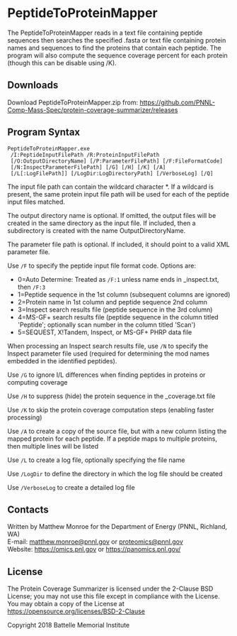 # PeptideToProteinMapper

The PeptideToProteinMapper reads in a text file containing peptide sequences then 
searches the specified .fasta or text file containing protein names and sequences 
to find the proteins that contain each peptide.  The program will also compute 
the sequence coverage percent for each protein (though this can be disable using /K).

## Downloads

Download PeptideToProteinMapper.zip from:
https://github.com/PNNL-Comp-Mass-Spec/protein-coverage-summarizer/releases

## Program Syntax

```
PeptideToProteinMapper.exe
 /I:PeptideInputFilePath /R:ProteinInputFilePath
 [/O:OutputDirectoryName] [/P:ParameterFilePath] [/F:FileFormatCode]
 [/N:InspectParameterFilePath] [/G] [/H] [/K] [/A]
 [/L[:LogFilePath]] [/LogDir:LogDirectoryPath] [/VerboseLog] [/Q]
```

The input file path can contain the wildcard character *. If a wildcard is
present, the same protein input file path will be used for each of the peptide
input files matched.

The output directory name is optional. If omitted, the output files will be
created in the same directory as the input file. If included, then a subdirectory
is created with the name OutputDirectoryName.

The parameter file path is optional. If included, it should point to a valid XML
parameter file.

Use `/F` to specify the peptide input file format code.  Options are:
* 0=Auto Determine: Treated as `/F:1` unless name ends in _inspect.txt, then `/F:3`
* 1=Peptide sequence in the 1st column (subsequent columns are ignored)
* 2=Protein name in 1st column and peptide sequence 2nd column
* 3=Inspect search results file (peptide sequence in the 3rd column)
* 4=MS-GF+ search results file (peptide sequence in the column titled 'Peptide'; optionally scan number in the column titled 'Scan')
* 5=SEQUEST, X!Tandem, Inspect, or MS-GF+ PHRP data file

When processing an Inspect search results file, use `/N` to specify the Inspect
parameter file used (required for determining the mod names embedded in the
identified peptides).

Use `/G` to ignore I/L differences when finding peptides in proteins or computing coverage

Use `/H` to suppress (hide) the protein sequence in the _coverage.txt file

Use `/K` to skip the protein coverage computation steps (enabling faster processing)

Use `/A` to create a copy of the source file, but with a new column listing the
mapped protein for each peptide. If a peptide maps to multiple proteins, then
multiple lines will be listed

Use `/L` to create a log file, optionally specifying the file name

Use `/LogDir` to define the directory in which the log file should be created

Use `/VerboseLog` to create a detailed log file

## Contacts

Written by Matthew Monroe for the Department of Energy (PNNL, Richland, WA) \
E-mail: matthew.monroe@pnnl.gov or proteomics@pnnl.gov \
Website: https://omics.pnl.gov or https://panomics.pnl.gov/

## License

The Protein Coverage Summarizer is licensed under the 2-Clause BSD License; 
you may not use this file except in compliance with the License.  You may obtain 
a copy of the License at https://opensource.org/licenses/BSD-2-Clause

Copyright 2018 Battelle Memorial Institute
